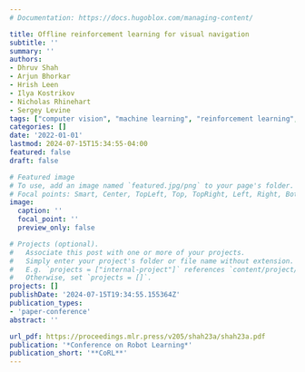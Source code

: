 ```yaml
---
# Documentation: https://docs.hugoblox.com/managing-content/

title: Offline reinforcement learning for visual navigation
subtitle: ''
summary: ''
authors:
- Dhruv Shah
- Arjun Bhorkar
- Hrish Leen
- Ilya Kostrikov
- Nicholas Rhinehart
- Sergey Levine
tags: ["computer vision", "machine learning", "reinforcement learning", "robotics"]
categories: []
date: '2022-01-01'
lastmod: 2024-07-15T15:34:55-04:00
featured: false
draft: false

# Featured image
# To use, add an image named `featured.jpg/png` to your page's folder.
# Focal points: Smart, Center, TopLeft, Top, TopRight, Left, Right, BottomLeft, Bottom, BottomRight.
image:
  caption: ''
  focal_point: ''
  preview_only: false

# Projects (optional).
#   Associate this post with one or more of your projects.
#   Simply enter your project's folder or file name without extension.
#   E.g. `projects = ["internal-project"]` references `content/project/deep-learning/index.md`.
#   Otherwise, set `projects = []`.
projects: []
publishDate: '2024-07-15T19:34:55.155364Z'
publication_types:
- 'paper-conference'
abstract: ''

url_pdf: https://proceedings.mlr.press/v205/shah23a/shah23a.pdf
publication: '*Conference on Robot Learning*'
publication_short: '**CoRL**'
---
```

